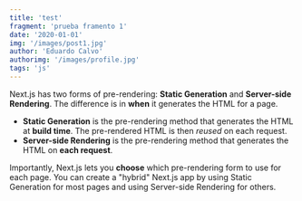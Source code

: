 ```yaml
---
title: 'test'
fragment: 'prueba framento 1'
date: '2020-01-01'
img: '/images/post1.jpg'
author: 'Eduardo Calvo'
authorimg: '/images/profile.jpg'
tags: 'js'
---
```


Next.js has two forms of pre-rendering: **Static Generation** and **Server-side Rendering**. The difference is in **when** it generates the HTML for a page.

- **Static Generation** is the pre-rendering method that generates the HTML at **build time**. The pre-rendered HTML is then _reused_ on each request.
- **Server-side Rendering** is the pre-rendering method that generates the HTML on **each request**.

Importantly, Next.js lets you **choose** which pre-rendering form to use for each page. You can create a "hybrid" Next.js app by using Static Generation for most pages and using Server-side Rendering for others.